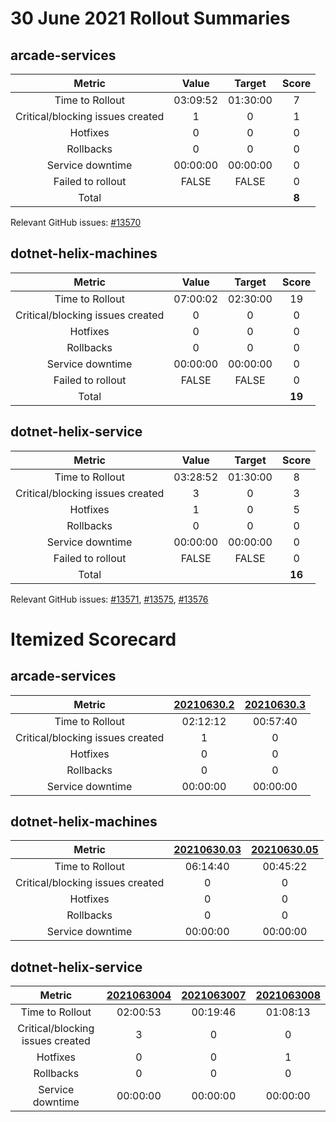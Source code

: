 # 30 June 2021 Rollout Summaries

## arcade-services

|              Metric              |   Value  |  Target  |   Score   |
|:--------------------------------:|:--------:|:--------:|:---------:|
| Time to Rollout                  | 03:09:52 | 01:30:00 |     7     |
| Critical/blocking issues created |     1    |    0     |     1     |
| Hotfixes                         |     0    |    0     |     0     |
| Rollbacks                        |     0    |    0     |     0     |
| Service downtime                 | 00:00:00 | 00:00:00 |     0     |
| Failed to rollout                |   FALSE  |   FALSE  |     0     |
| Total                            |          |          |   **8**   |

Relevant GitHub issues: [#13570](https://github.com/dotnet/core-eng/issues/13570)
## dotnet-helix-machines

|              Metric              |   Value  |  Target  |   Score   |
|:--------------------------------:|:--------:|:--------:|:---------:|
| Time to Rollout                  | 07:00:02 | 02:30:00 |     19     |
| Critical/blocking issues created |     0    |    0     |     0     |
| Hotfixes                         |     0    |    0     |     0     |
| Rollbacks                        |     0    |    0     |     0     |
| Service downtime                 | 00:00:00 | 00:00:00 |     0     |
| Failed to rollout                |   FALSE  |   FALSE  |     0     |
| Total                            |          |          |   **19**   |


## dotnet-helix-service

|              Metric              |   Value  |  Target  |   Score   |
|:--------------------------------:|:--------:|:--------:|:---------:|
| Time to Rollout                  | 03:28:52 | 01:30:00 |     8     |
| Critical/blocking issues created |     3    |    0     |     3     |
| Hotfixes                         |     1    |    0     |     5     |
| Rollbacks                        |     0    |    0     |     0     |
| Service downtime                 | 00:00:00 | 00:00:00 |     0     |
| Failed to rollout                |   FALSE  |   FALSE  |     0     |
| Total                            |          |          |   **16**   |

Relevant GitHub issues: [#13571](https://github.com/dotnet/core-eng/issues/13571), [#13575](https://github.com/dotnet/core-eng/issues/13575), [#13576](https://github.com/dotnet/core-eng/issues/13576)
# Itemized Scorecard

## arcade-services

| Metric | [20210630.2](https://dev.azure.com/dnceng/7ea9116e-9fac-403d-b258-b31fcf1bb293/_build/results?buildId=1214146) | [20210630.3](https://dev.azure.com/dnceng/7ea9116e-9fac-403d-b258-b31fcf1bb293/_build/results?buildId=1214477) |
|:-----:|:-----:|:-----:|
| Time to Rollout | 02:12:12 | 00:57:40 |
| Critical/blocking issues created | 1 | 0 |
| Hotfixes | 0 | 0 |
| Rollbacks | 0 | 0 |
| Service downtime | 00:00:00 | 00:00:00 |


## dotnet-helix-machines

| Metric | [20210630.03](https://dev.azure.com/dnceng/7ea9116e-9fac-403d-b258-b31fcf1bb293/_build/results?buildId=1213331) | [20210630.05](https://dev.azure.com/dnceng/7ea9116e-9fac-403d-b258-b31fcf1bb293/_build/results?buildId=1214543) |
|:-----:|:-----:|:-----:|
| Time to Rollout | 06:14:40 | 00:45:22 |
| Critical/blocking issues created | 0 | 0 |
| Hotfixes | 0 | 0 |
| Rollbacks | 0 | 0 |
| Service downtime | 00:00:00 | 00:00:00 |


## dotnet-helix-service

| Metric | [2021063004](https://dev.azure.com/dnceng/7ea9116e-9fac-403d-b258-b31fcf1bb293/_build/results?buildId=1214196) | [2021063007](https://dev.azure.com/dnceng/7ea9116e-9fac-403d-b258-b31fcf1bb293/_build/results?buildId=1214756) | [2021063008](https://dev.azure.com/dnceng/7ea9116e-9fac-403d-b258-b31fcf1bb293/_build/results?buildId=1214774) |
|:-----:|:-----:|:-----:|:-----:|
| Time to Rollout | 02:00:53 | 00:19:46 | 01:08:13 |
| Critical/blocking issues created | 3 | 0 | 0 |
| Hotfixes | 0 | 0 | 1 |
| Rollbacks | 0 | 0 | 0 |
| Service downtime | 00:00:00 | 00:00:00 | 00:00:00 |

